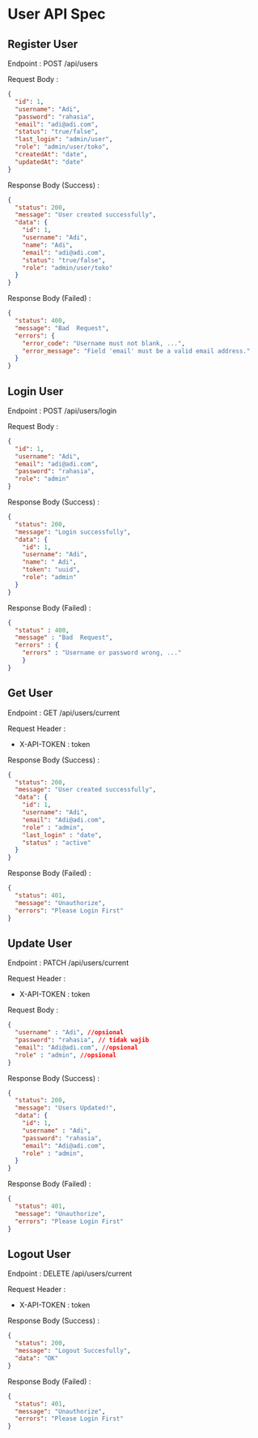 # User API Spec

## Register User

Endpoint : POST /api/users

Request Body :

```json
{
  "id": 1,
  "username": "Adi",
  "password": "rahasia",
  "email": "adi@adi.com",
  "status": "true/false",
  "last_login": "admin/user",
  "role": "admin/user/toko",
  "createdAt": "date",
  "updatedAt": "date"
}
```

Response Body (Success) :

```json
{
  "status": 200,
  "message": "User created successfully",
  "data": {
    "id": 1,
    "username": "Adi",
    "name": "Adi",
    "email": "adi@adi.com",
    "status": "true/false",
    "role": "admin/user/toko"
  }
}
```

Response Body (Failed) :

```json
{
  "status": 400,
  "message": "Bad  Request",
  "errors": {
    "error_code": "Username must not blank, ...",
    "error_message": "Field 'email' must be a valid email address."
  }
}
```

## Login User

Endpoint : POST /api/users/login

Request Body :

```json
{
  "id": 1,
  "username": "Adi",
  "email": "adi@adi.com",
  "password": "rahasia",
  "role": "admin"
}
```

Response Body (Success) :

```json
{
  "status": 200,
  "message": "Login successfully",
  "data": {
    "id": 1,
    "username": "Adi",
    "name": " Adi",
    "token": "uuid",
    "role": "admin"
  }
}
```

Response Body (Failed) :

```json
{
  "status" : 400,
  "message" : "Bad  Request",
  "errors" : {
    "errors" : "Username or password wrong, ..."
    }
}
```

## Get User

Endpoint : GET /api/users/current

Request Header :

- X-API-TOKEN : token

Response Body (Success) :

```json
{
  "status": 200,
  "message": "User created successfully",
  "data": {
    "id": 1,
    "username": "Adi",
    "email": "Adi@adi.com",
    "role" : "admin",
    "last_login" : "date",
    "status" : "active"
  }
}
```

Response Body (Failed) :

```json
{
  "status": 401,
  "message": "Unauthorize",
  "errors": "Please Login First"
}
```

## Update User

Endpoint : PATCH /api/users/current

Request Header :

- X-API-TOKEN : token

Request Body :

```json
{
  "username" : "Adi", //opsional
  "password": "rahasia", // tidak wajib
  "email": "Adi@adi.com", //opsional
  "role" : "admin", //opsional
}
```

Response Body (Success) :

```json
{
  "status": 200,
  "message": "Users Updated!",
  "data": {
    "id": 1,
    "username" : "Adi",
    "password": "rahasia",
    "email": "Adi@adi.com",
    "role" : "admin",
  }
}
```

Response Body (Failed) :

```json
{
  "status": 401,
  "message": "Unauthorize",
  "errors": "Please Login First"
}
```

## Logout User

Endpoint : DELETE /api/users/current

Request Header :

- X-API-TOKEN : token

Response Body (Success) :

```json
{
  "status": 200,
  "message": "Logout Succesfully",
  "data": "OK"
}
```

Response Body (Failed) :

```json
{
  "status": 401,
  "message": "Unauthorize",
  "errors": "Please Login First"
}
```
